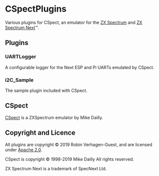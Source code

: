 # CSpectPlugins
Various plugins for CSpect, an emulator for the [ZX Spectrum](https://en.wikipedia.org/wiki/ZX_Spectrum) and [ZX Spectrum Next](https://www.specnext.com/about/)™.

## Plugins
### UARTLogger
A configurable logger for the Next ESP and Pi UARTs emulated by CSpect.

### i2C_Sample
The sample plugin included with CSpect.

## CSpect
[CSpect](http://www.cspect.org/) is a ZXSpectrum emulator by Mike Dailly. 

## Copyright and Licence
All plugins are copyright © 2019 Robin Verhagen-Guest, and are licensed under [Apache 2.0](https://github.com/Threetwosevensixseven/CSpectPlugins/blob/master/LICENSE).

CSpect is copyright © 1998-2019 Mike Dailly All rights reserved.

ZX Spectrum Next is a trademark of SpecNext Ltd.
